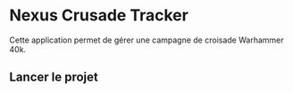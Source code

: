 # Nexus Crusade Tracker

Cette application permet de gérer une campagne de croisade Warhammer 40k.

## Lancer le projet


